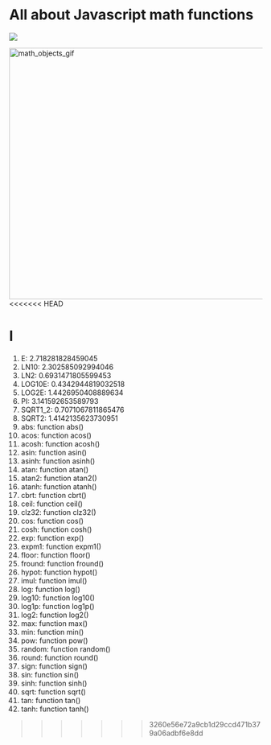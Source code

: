 # All about Javascript math functions

<img src="https://cdn.educba.com/academy/wp-content/uploads/2019/06/JavaScript-Math-Functions.jpg" > 


<img src="https://www.c-sharpcorner.com/UploadFile/79037b/math-objects-in-javascript/Images/image1.gif" alt="math_objects_gif" 
    width="1000" height="500">
<<<<<<< HEAD
  
  l
=======


  1. E: 2.718281828459045
  2. LN10: 2.302585092994046
  3. LN2: 0.6931471805599453
  4. LOG10E: 0.4342944819032518 
  5. LOG2E: 1.4426950408889634
  6. PI: 3.141592653589793
  7. SQRT1_2: 0.7071067811865476
  8. SQRT2: 1.4142135623730951
  9. abs: function abs()
  10. acos: function acos()
  11. acosh: function acosh()
  12. asin: function asin()
  13. asinh: function asinh()
  14. atan: function atan()
  15. atan2: function atan2()
  16. atanh: function atanh()
  17. cbrt: function cbrt()
  18. ceil: function ceil()
  19. clz32: function clz32() 
  20. cos: function cos()
  21. cosh: function cosh()
  22. exp: function exp()
  23. expm1: function expm1()
  24. floor: function floor()
  25. fround: function fround()
  26. hypot: function hypot()
  27. imul: function imul()
  28. log: function log()
  29. log10: function log10()
  30. log1p: function log1p()
  31. log2: function log2()
  32. max: function max()
  33. min: function min()
  34. pow: function pow()
  35. random: function random()
  36. round: function round()
  37. sign: function sign()
  38. sin: function sin()
  39. sinh: function sinh()
  40. sqrt: function sqrt()
  41. tan: function tan()
  42. tanh: function tanh()

   
>>>>>>> 3260e56e72a9cb1d29ccd471b379a06adbf6e8dd
    
